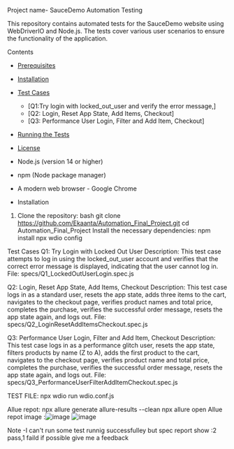 Project name- SauceDemo Automation Testing

This repository contains automated tests for the SauceDemo website using WebDriverIO and Node.js. 
 The tests cover various user scenarios to ensure the functionality of the application.

 Contents

- [Prerequisites](#prerequisites)
- [Installation](#installation)
- [Test Cases](#test-cases)
  - [Q1:Try login with locked_out_user and verify the error message,]
  - [Q2: Login, Reset App State, Add Items, Checkout]
  - [Q3: Performance User Login, Filter and Add Item, Checkout]
- [Running the Tests](#running-the-tests)
- [License](#license)

- Node.js (version 14 or higher)
- npm (Node package manager) 
- A modern web browser - Google Chrome

- Installation
1. Clone the repository:
   bash
   git clone https://github.com/Ekaanta/Automation_Final_Project.git
   cd Automation_Final_Project
Install the necessary dependencies:
npm install
npx wdio config

Test Cases
Q1: Try Login with Locked Out User
Description: This test case attempts to log in using the locked_out_user 
account and verifies that the correct error message is displayed, indicating that the user cannot log in.
File: specs/Q1_LockedOutUserLogin.spec.js

Q2: Login, Reset App State, Add Items, Checkout
Description: This test case logs in as a standard user, resets the app state, 
adds three items to the cart, navigates to the checkout page, verifies product names and total price, completes the purchase, verifies the successful order message, resets the app state again, and logs out.
File: specs/Q2_LoginResetAddItemsCheckout.spec.js

Q3: Performance User Login, Filter and Add Item, Checkout
Description: This test case logs in as a performance glitch user, resets the app state,
filters products by name (Z to A), adds the first product to the cart, navigates to the checkout page, 
verifies product name and total price, completes the purchase, verifies the successful order message, 
resets the app state again, and logs out.
File: specs/Q3_PerformanceUserFilterAddItemCheckout.spec.js

TEST FILE:
npx wdio run wdio.conf.js

Allue repot:
npx allure generate allure-results --clean
npx allure open
Allue repot image :![image](https://github.com/user-attachments/assets/109bfe34-8bd6-494a-aaff-76687651c6b8) 
                   ![image](https://github.com/user-attachments/assets/c16b2caf-1a19-44c8-84e4-cd88a3c28bb3)

Note -I can't run some test runnig successfulley but spec report show :2 pass,1 faild
if possible give me a feedback



